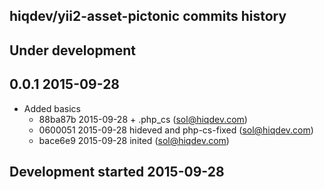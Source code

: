 hiqdev/yii2-asset-pictonic commits history
------------------------------------------

## Under development


## 0.0.1 2015-09-28

- Added basics
    - 88ba87b 2015-09-28 + .php_cs (sol@hiqdev.com)
    - 0600051 2015-09-28 hideved and php-cs-fixed (sol@hiqdev.com)
    - bace6e9 2015-09-28 inited (sol@hiqdev.com)

## Development started 2015-09-28

